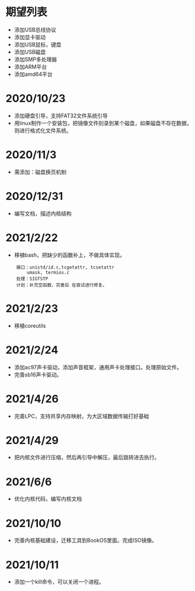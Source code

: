 # 期望列表
* 添加USB总线协议
* 添加显卡驱动
* 添加USB鼠标，键盘
* 添加USB磁盘
* 添加SMP多处理器
* 添加ARM平台
* 添加amd64平台
# 2020/10/23
* 添加硬盘引导，支持FAT32文件系统引导
* 用linux制作一个安装包，把镜像文件刻录到某个磁盘，如果磁盘不存在数据，则进行格式化文件系统。
# 2020/11/3
* 需添加：磁盘换页机制
# 2020/12/31
* 编写文档，描述内核结构
# 2021/2/22
* 移植bash，把缺少的函数补上，不做具体实现。
```
    接口：unistd/id.c,tcgetattr, tcsetattr
        umask, termios.c
    处理：SIGTSTP
    计划：补充空函数，完善后 在尝试进行修复。
```
# 2021/2/23
* 移植coreutils
# 2021/2/24
* 添加ac97声卡驱动，添加声音框架，通用声卡处理接口。处理原始文件。
* 完善sb16声卡驱动。
# 2021/4/26
* 完善LPC，支持共享内存映射，为大区域数据传输打好基础
# 2021/4/29
* 把内核文件进行压缩，然后再引导中解压，最后跳转进去执行。
# 2021/6/6
* 优化内核代码，编写内核文档
# 2021/10/10
* 完善内核基础建设，迁移工具到BookOS里面。完成ISO镜像。
# 2021/10/11
* 添加一个kill命令，可以关闭一个进程。
